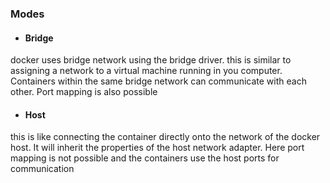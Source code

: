 <h3>Modes</h3>

- <h4>Bridge</h4>
docker uses bridge network using the bridge driver. this is similar to assigning a network to a virtual machine running in you computer. Containers within the same bridge network can communicate with each other. Port mapping is also possible

- <h4>Host</h4>
this is like connecting the container directly onto the network of the docker host. It will inherit the properties of the host network adapter. Here port mapping is not possible and the containers use the host  ports for communication
